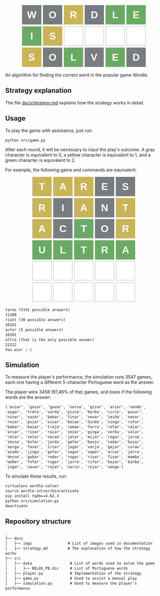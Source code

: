 <div align="center">
    <img src="docs/imgs/title.png">
</div>

An algorithm for finding the correct word in the popular game Wordle.

## Strategy explanation

The file [docs/strategy.md](docs/strategy.md) explains how the strategy works in detail.

## Usage

To play the game with assistance, just run:

```
python src/game.py
```

After each round, it will be necessary to input the play's outcome. A gray character is equivalent to 0, a yellow character is equivalent to 1, and a green character is equivalent to 2.

For example, the following game and commands are equivalent:

<div align="center">
    <img src="docs/imgs/how-to.png">
</div>

```
tares (5191 possible answers)
11100
riant (30 possible answers)
10101
actor (5 possible answers)
10201
ultra (that is the only possible answer)
22222
You win! :-)
```

## Simulation

To measure the player's performance, the simulation runs 3547 games, each one having a different 5-character Portuguese word as the answer.

The player wins 3458 (97,46% of the) games, and  loses if the following words are the answer:

```
['aviar', 'gozar', 'gavar', 'xerva', 'gizar', 'ariar', 'nando', 'augar', 'treta', 'xarda', 'pizza', 'borba', 'circo', 'puxar', 'ninar', 'vazar', 'bobar', 'finar', 'vexar', 'imida', 'nanar', 'rezar', 'pujar', 'vivar', 'boiao', 'dinda', 'xingo', 'rufar', 'babar', 'bazar', 'trajo', 'romao', 'farra', 'rafar', 'ralar', 'arxar', 'rizar', 'raiar', 'vezar', 'ginga', 'verba', 'valar', 'relar', 'zelar', 'nocao', 'jatar', 'mijar', 'regar', 'jurua', 'imina', 'bofar', 'jarda', 'gafar', 'banjo', 'redar', 'bojar', 'xerga', 'favar', 'iriar', 'jogar', 'varja', 'gajar', 'curau', 'azado', 'jinga', 'gofar', 'vagar', 'vapor', 'arcar', 'jorra', 'desse', 'gabar', 'rodar', 'rogar', 'rixar', 'fixar', 'mambo', 'weber', 'fofar', 'rugar', 'jarra', 'rifar', 'bajar', 'barba', 'jugar', 'zavar', 'rajar', 'zarco', 'rojar', 'xango']
```

To simulate these results, run:

```
virtualenv wordle-solver
source wordle-solver/bin/activate
pip install tqdm==4.62.3
python src/simulation.py
deactivate
```

## Repository structure

```
.
├── docs                 
│   ├── imgs                # List of images used in documentation
│   ├── strategy.md         # The explanation of how the strategy works
├── src
│   ├── data                 # List of words used to solve the game
│   │   ├── DELAS_PB.dic     # List of Portuguese words
│   ├── player.py            # Implementation of the strategy
│   ├── game.py              # Used to assist a manual play
│   ├── simulation.py        # Used to measure the player's performance
```